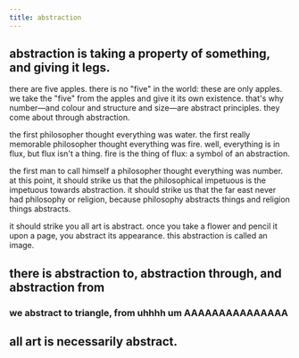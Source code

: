 ```yaml
---
title: abstraction
---
```


## abstraction is taking a property of something, and giving it legs.
there are five apples. there is no "five" in the world: these are only apples.
we take the "five" from the apples and give it its own existence. that's why number—and colour and structure and size—are abstract principles. they come about through abstraction.

the first philosopher thought everything was water. the first really memorable philosopher thought everything was fire. well, everything is in flux, but flux isn't a thing. fire is the thing of flux: a symbol of an abstraction. 

the first man to call himself a philosopher thought everything was number. at this point, it should strike us that the philosophical impetuous is the impetuous towards abstraction. it should strike us that the far east never had philosophy or religion, because philosophy abstracts things and religion things abstracts. 

it should strike you all art is abstract. once you take a flower and pencil it upon a page, you abstract its appearance. this abstraction is called an image.
## there is abstraction to, abstraction through, and abstraction from
### we abstract to triangle, from uhhhh um AAAAAAAAAAAAAAA
## all art is necessarily abstract.
